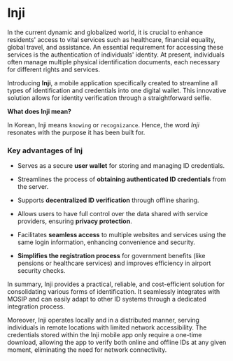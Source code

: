 # Inji

In the current dynamic and globalized world, it is crucial to enhance residents' access to vital services such as healthcare, financial equality, global travel, and assistance. An essential requirement for accessing these services is the authentication of individuals' identity. At present, individuals often manage multiple physical identification documents, each necessary for different rights and services.

Introducing **Inji**, a mobile application specifically created to streamline all types of identification and credentials into one digital wallet. This innovative solution allows for identity verification through a straightforward selfie.

**What does Inji mean?** 

In Korean, Inji means `knowing` or `recognizance`. Hence, the word _Inji_ resonates with the purpose it has been built for.

### Key advantages of Inj

- Serves as a secure **user wallet** for storing and managing ID credentials.

- Streamlines the process of **obtaining authenticated ID credentials** from the server.

- Supports **decentralized ID verification** through offline sharing.

- Allows users to have full control over the data shared with service providers, ensuring **privacy protection**.

- Facilitates **seamless access** to multiple websites and services using the same login information, enhancing convenience and security.

- **Simplifies the registration process** for government benefits (like pensions or healthcare services) and improves efficiency in airport security checks.
  
In summary, Inji provides a practical, reliable, and cost-efficient solution for consolidating various forms of identification. It seamlessly integrates with MOSIP and can easily adapt to other ID systems through a dedicated integration process.

Moreover, Inji operates locally and in a distributed manner, serving individuals in remote locations with limited network accessibility. The credentials stored within the Inji mobile app only require a one-time download, allowing the app to verify both online and offline IDs at any given moment, eliminating the need for network connectivity.


